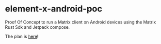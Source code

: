 # element-x-android-poc

Proof Of Concept to run a Matrix client on Android devices using the Matrix Rust Sdk and Jetpack compose.

The plan is [here](https://github.com/vector-im/element-x-android-poc/issues/1)!
